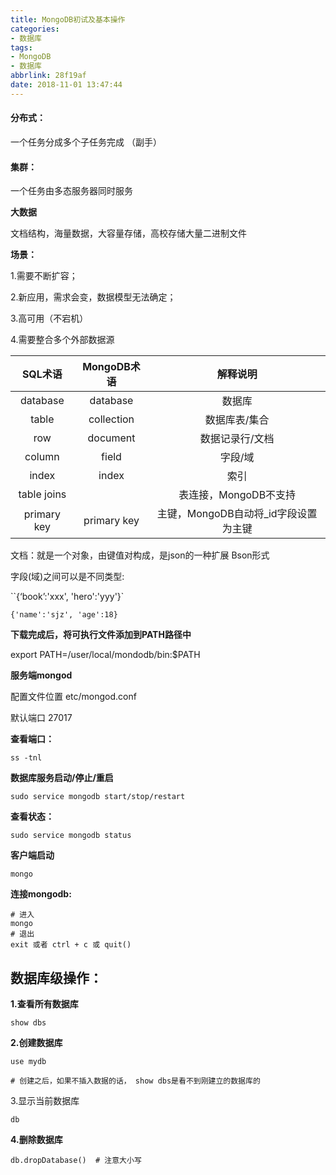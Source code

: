 ```yaml
---
title: MongoDB初试及基本操作
categories:
- 数据库
tags:
- MongoDB
- 数据库
abbrlink: 28f19af
date: 2018-11-01 13:47:44
---
```



  
#### 分布式：

一个任务分成多个子任务完成  （副手）

#### 集群：

一个任务由多态服务器同时服务



**大数据**

文档结构，海量数据，大容量存储，高校存储大量二进制文件



**场景：**

1.需要不断扩容；

2.新应用，需求会变，数据模型无法确定；

3.高可用（不宕机）

4.需要整合多个外部数据源



|  **SQL术语**  | **MongoDB术语** |        **解释说明**         |
| :---------: | :-----------: | :---------------------: |
|  database   |   database    |           数据库           |
|    table    |  collection   |         数据库表/集合         |
|     row     |   document    |        数据记录行/文档         |
|   column    |     field     |          字段/域           |
|    index    |     index     |           索引            |
| table joins |               |     表连接，MongoDB不支持      |
| primary key |  primary key  | 主键，MongoDB自动将_id字段设置为主键 |

文档：就是一个对象，由键值对构成，是json的一种扩展 Bson形式

字段(域)之间可以是不同类型:

``{‘book’:'xxx', 'hero':'yyy'}`

`{'name':'sjz', 'age':18}`



**下载完成后，将可执行文件添加到PATH路径中**

export PATH=/user/local/mondodb/bin:$PATH

**服务端mongod**

配置文件位置  etc/mongod.conf

默认端口  27017

**查看端口：**

```
ss -tnl
```

**数据库服务启动/停止/重启**

```
sudo service mongodb start/stop/restart
```

**查看状态：**

```
sudo service mongodb status
```

**客户端启动**

```
mongo
```

**连接mongodb:**	

```
# 进入
mongo	
# 退出
exit 或者 ctrl + c 或 quit()
```



## 数据库级操作：

**1.查看所有数据库**

```
show dbs
```

**2.创建数据库**

```
use mydb

# 创建之后，如果不插入数据的话， show dbs是看不到刚建立的数据库的
```

3.显示当前数据库

```
db
```

**4.删除数据库**

```
db.dropDatabase()  # 注意大小写
```





